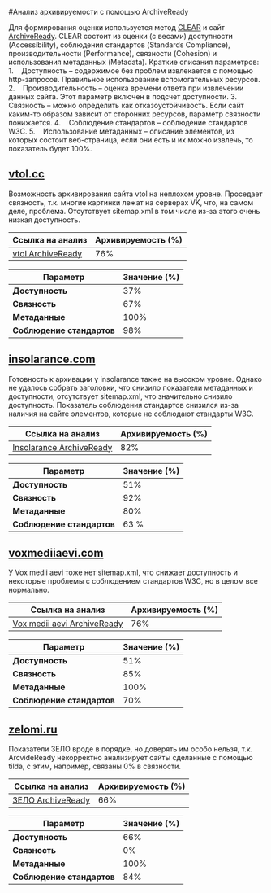 #Анализ архивируемости с помощью ArchiveReady

Для формирования оценки используется метод [CLEAR](https://purl.pt/24107/1/iPres2013_PDF/CLEAR%20a%20credible%20method%20to%20evaluate%20website%20archivability.pdf) и сайт [ArchiveReady](https://archiveready.com). CLEAR состоит из оценки (с весами) доступности (Accessibility), соблюдения стандартов (Standards Compliance), производительности (Performance), связности (Cohesion) и использования метаданных (Metadata). Краткие описания параметров:
1.    Доступность – содержимое без проблем извлекается с помощью http-запросов. Правильное использование вспомогательных ресурсов.
2.    Производительность – оценка времени ответа при извлечении данных сайта. Этот параметр включен в подсчет доступности.
3.    Связность – можно определить как отказоустойчивость. Если сайт каким-то образом зависит от сторонних ресурсов, параметр связности понижается. 
4.    Соблюдение стандартов – соблюдение стандартов W3C.
5.    Использование метаданных – описание элементов, из которых состоит веб-страница, если они есть и их можно извлечь, то показатель будет 100%.

## [**vtol**.**cc**](https://vtol.cc/)

Возможность архивирования сайта vtol на неплохом уровне. Проседает связность, т.к. многие картинки лежат на серверах VK, что, на самом деле, проблема. Отсутствует sitemap.xml в том числе из-за этого очень низкая доступность. 

| Ссылка на анализ                                                             | Архивируемость (%) |
| ---------------------------------------------------------------------------- | ------------------ |
| [vtol ArchiveReady](https://archiveready.com/check?url=http%3A%2F%2Fvtol.cc) | 76%                |

| Параметр                  | Значение (%) |
| ------------------------- | ------------ |
| **Доступность**           | 37%          |
| **Связность**             | 67%          |
| **Метаданные**            | 100%         |
| **Соблюдение стандартов** | 98%          |
## [**insolarance.com**](https://insolarance.com/)

Готовность к архивации у insolarance также на высоком уровне. Однако не удалось собрать заголовки, что снизило показатели метаданных и доступности, отсутствует sitemap.xml, что значительно снизило доступность. Показатель соблюдения стандартов снизился из-за наличия на сайте элементов, которые не соблюдают стандарты W3C. 

| Ссылка на анализ                                                                     | Архивируемость (%) |
| ------------------------------------------------------------------------------------ | ------------------ |
| [Insolarance ArchiveReady](http://archiveready.com/check?url=http://insolarance.com) | 82%                |

| Параметр                  | Значение (%) |
| ------------------------- | ------------ |
| **Доступность**           | 51%          |
| **Связность**             | 92%          |
| **Метаданные**            | 80%          |
| **Соблюдение стандартов** | 63 %         |
## [**voxmediiaevi.com**](https://voxmediiaevi.com/)

У Vox medii aevi тоже нет sitemap.xml, что снижает доступность и некоторые проблемы с соблюдением стандартов W3C, но в целом все нормально.

| Ссылка на анализ                                                                         | Архивируемость (%) |
| ---------------------------------------------------------------------------------------- | ------------------ |
| [Vox medii aevi ArchiveReady](http://archiveready.com/check?url=http://voxmediiaevi.com) | 76%                |

| Параметр                  | Значение (%) |
| ------------------------- | ------------ |
| **Доступность**           | 51%          |
| **Связность**             | 85%          |
| **Метаданные**            | 100%         |
| **Соблюдение стандартов** | 70%          |
## [**zelomi.ru**](https://zelomi.ru/)

Показатели ЗЕЛО вроде в порядке, но доверять им особо нельзя, т.к. ArcvideReady некорректно анализирует сайты сделанные с помощью tilda, с этим, например, связаны 0% в связности. 

| Ссылка на анализ                                                                         | Архивируемость (%) |
| ---------------------------------------------------------------------------------------- | ------------------ |
| [ЗЕЛО ArchiveReady](http://archiveready.com/check?url=http://zelomi.ru) | 66%                |

| Параметр                  | Значение (%) |
| ------------------------- | ------------ |
| **Доступность**           | 66%          |
| **Связность**             | 0%           |
| **Метаданные**            | 100%         |
| **Соблюдение стандартов** | 84%          |
